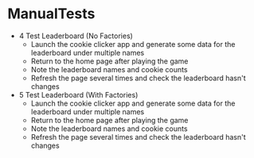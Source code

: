# ManualTests

* 4 Test Leaderboard (No Factories)
    * Launch the cookie clicker app and generate some data for the leaderboard under multiple names
    * Return to the home page after playing the game
    * Note the leaderboard names and cookie counts
    * Refresh the page several times and check the leaderboard hasn't changes
* 5 Test Leaderboard (With Factories)
    * Launch the cookie clicker app and generate some data for the leaderboard under multiple names
    * Return to the home page after playing the game
    * Note the leaderboard names and cookie counts
    * Refresh the page several times and check the leaderboard hasn't changes
